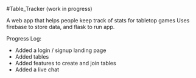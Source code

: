 #Table_Tracker (work in progress)

A web app that helps people keep track of stats for tabletop games Uses firebase to store data, and flask to run app.

Progress Log:

 - Added a login / signup landing page
 - Added tables
 - Added features to create and join tables
 - Added a live chat


